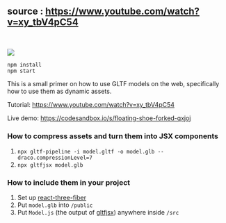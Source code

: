 ## source : https://www.youtube.com/watch?v=xy_tbV4pC54

<br>

![](jumbo.jpg)

    npm install
    npm start
    
This is a small primer on how to use GLTF models on the web, specifically how to use them as dynamic assets.

Tutorial: https://www.youtube.com/watch?v=xy_tbV4pC54

Live demo: https://codesandbox.io/s/floating-shoe-forked-qxjoj

### How to compress assets and turn them into JSX components

1. `npx gltf-pipeline -i model.gltf -o model.glb --draco.compressionLevel=7`
1. `npx gltfjsx model.glb`

### How to include them in your project

1. Set up [react-three-fiber](https://github.com/pmndrs/react-three-fiber)
1. Put `model.glb` into `/public`
1. Put `Model.js` (the output of [gltfjsx](https://github.com/pmndrs/react-three-fiber)) anywhere inside `/src`
